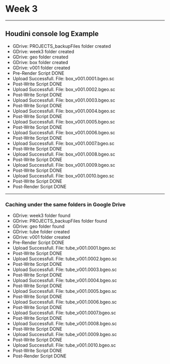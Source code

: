 # Week 3
--------------
## Houdini console log Example
- GDrive: PROJECTS_backupFiles folder created
- GDrive: week3 folder created
- GDrive: geo folder created
- GDrive: box folder created
- GDrive: v001 folder created
- Pre-Render Script DONE
- Upload Successfull. File: box_v001.0001.bgeo.sc
- Post-Write Script DONE
- Upload Successfull. File: box_v001.0002.bgeo.sc
- Post-Write Script DONE
- Upload Successfull. File: box_v001.0003.bgeo.sc
- Post-Write Script DONE
- Upload Successfull. File: box_v001.0004.bgeo.sc
- Post-Write Script DONE
- Upload Successfull. File: box_v001.0005.bgeo.sc
- Post-Write Script DONE
- Upload Successfull. File: box_v001.0006.bgeo.sc
- Post-Write Script DONE
- Upload Successfull. File: box_v001.0007.bgeo.sc
- Post-Write Script DONE
- Upload Successfull. File: box_v001.0008.bgeo.sc
- Post-Write Script DONE
- Upload Successfull. File: box_v001.0009.bgeo.sc
- Post-Write Script DONE
- Upload Successfull. File: box_v001.0010.bgeo.sc
- Post-Write Script DONE
- Post-Render Script DONE

-----------------------
### Caching under the same folders in Google Drive
- GDrive: week3 folder found
- GDrive: PROJECTS_backupFiles folder found
- GDrive: geo folder found
- GDrive: tube folder created
- GDrive: v001 folder created
- Pre-Render Script DONE
- Upload Successfull. File: tube_v001.0001.bgeo.sc
- Post-Write Script DONE
- Upload Successfull. File: tube_v001.0002.bgeo.sc
- Post-Write Script DONE
- Upload Successfull. File: tube_v001.0003.bgeo.sc
- Post-Write Script DONE
- Upload Successfull. File: tube_v001.0004.bgeo.sc
- Post-Write Script DONE
- Upload Successfull. File: tube_v001.0005.bgeo.sc
- Post-Write Script DONE
- Upload Successfull. File: tube_v001.0006.bgeo.sc
- Post-Write Script DONE
- Upload Successfull. File: tube_v001.0007.bgeo.sc
- Post-Write Script DONE
- Upload Successfull. File: tube_v001.0008.bgeo.sc
- Post-Write Script DONE
- Upload Successfull. File: tube_v001.0009.bgeo.sc
- Post-Write Script DONE
- Upload Successfull. File: tube_v001.0010.bgeo.sc
- Post-Write Script DONE
- Post-Render Script DONE